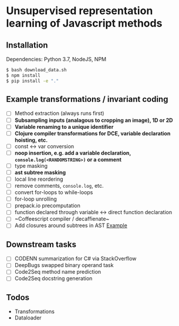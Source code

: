 # Unsupervised representation learning of Javascript methods

## Installation
Dependencies: Python 3.7, NodeJS, NPM
```bash
$ bash download_data.sh
$ npm install
$ pip install -e "."
```

## Example transformations / invariant coding
- [ ] Method extraction (always runs first)
- [ ] **Subsampling inputs (analagous to cropping an image), 1D or 2D**
- [ ] **Variable renaming to a unique identifier**
- [ ] **Clojure compiler transformations for DCE, variable declaration hoisting, etc.**
- [ ] const <-> var conversion
- [ ] **noop insertion, e.g. add a variable declaration, `console.log(<RANDOMSTRING>)` or a comment**
- [ ] type masking
- [ ] **ast subtree masking**
- [ ] local line reordering
- [ ] remove comments, `console.log`, etc.
- [ ] convert for-loops to while-loops
- [ ] for-loop unrolling
- [ ] prepack.io precomputation
- [ ] function declared through variable <-> direct function declaration
- [ ] ~Coffeescript compiler / decaffienate~
- [ ] Add closures around subtrees in AST [Example](https://repl.it/repls/BlushingGoldenrodBrain)

## Downstream tasks
- [ ] CODENN summarization for C# via StackOverflow
- [ ] DeepBugs swapped binary operand task
- [ ] Code2Seq method name prediction
- [ ] Code2Seq docstring generation

## Todos
* Transformations
* Dataloader
